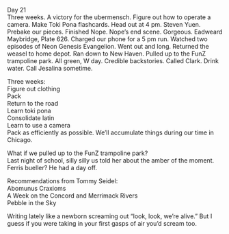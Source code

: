 Day 21  
Three weeks. A victory for the ubermensch. Figure out how to operate a camera. Make Toki Pona flashcards. Head out at 4 pm. Steven Yuen. Prebake our pieces. Finished Nope. Nope’s end scene. Gorgeous. Eadweard Maybridge, Plate 626\. Charged our phone for a 5 pm run. Watched two episodes of Neon Genesis Evangelion. Went out and long. Returned the weasel to home depot. Ran down to New Haven. Pulled up to the FunZ trampoline park. All green, W day. Credible backstories. Called Clark. Drink water. Call Jesalina sometime. 

Three weeks:  
Figure out clothing   
Pack  
Return to the road  
Learn toki pona  
Consolidate latin  
Learn to use a camera  
Pack as efficiently as possible. We’ll accumulate things during our time in Chicago.

What if we pulled up to the FunZ trampoline park?  
Last night of school, silly silly us told her about the amber of the moment.   
Ferris bueller? He had a day off. 

Recommendations from Tommy Seidel:  
Abomunus Craxioms  
A Week on the Concord and Merrimack Rivers  
Pebble in the Sky

Writing lately like a newborn screaming out “look, look, we’re alive.” But I guess if you were taking in your first gasps of air you’d scream too.
